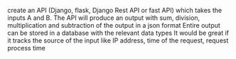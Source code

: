 create an API (Django, flask, Django Rest API or fast API) which takes the inputs A and B.
The API will produce an output with sum, division, multiplication and subtraction of the output in a json format
Entire output can be stored in a database with the relevant data types
It would be great if it tracks the source of the input like IP address, time of the request, request process time
